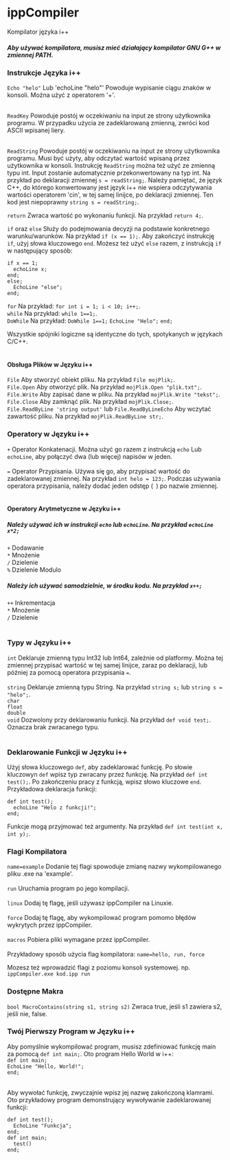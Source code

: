 # ippCompiler
Kompilator języka i++
##### Aby używać kompilatora, musisz mieć działający kompilator GNU G++ w zmiennej PATH. <br>

### Instrukcje Języka i++
`Echo "helo"` Lub 'echoLine "helo"' Powoduje wypisanie ciągu znaków w konsoli. Można użyć z operatorem '+'. <br> <br>

`ReadKey` Powoduje postój w oczekiwaniu na input ze strony użytkownika programu. W przypadku użycia ze zadeklarowaną zmienną, zwróci kod ASCII wpisanej liery. <br> <br>

`ReadString` Powoduje postój w oczekiwaniu na input ze strony użytkownika programu. Musi być użyty, aby odczytać wartość wpisaną przez użytkownika w konsoli. Instrukcję `ReadString` można też użyć ze zmienną typu int. Input zostanie automatycznie przekonwertowany na typ int. Na przykład po deklaracji zmiennej `s = readString;`. Należy pamiętać, że język C++, do którego konwertowany jest język i++ nie wspiera odczytywania wartości operatorem 'cin', w tej samej linijce, po deklaracji zmiennej. Ten kod jest niepoprawny `string s = readString;`. <br>

`return` Zwraca wartość po wykonaniu funkcji. Na przykład `return 4;`. <br>

`if` oraz `else` Służy do podejmowania decyzji na podstawie konkretnego warunku/warunków. Na przykład `if (x == 1);`. Aby zakończyć instrukcję `if`, użyj słowa kluczowego `end`. Możesz też użyć `else` razem, z instrukcją `if` w następujący sposób: <br>
```
if x == 1;
  echoLine x; 
end; 
else; 
  EchoLine "else"; 
end;
``` 

`for` Na przykład: `for int i = 1; i < 10; i++;`. <br>
`while` Na przykład: `while 1==1;`. <br>
`DoWhile` Na przykład:
`DoWhile 1==1;`
`EchoLine "Helo";`
`end;` <br>

Wszystkie spójniki logiczne są identyczne do tych, spotykanych w językach C/C++. <br> <br>

#### Obsługa Plików w Języku i++
`File` Aby stworzyć obiekt pliku. Na przykład `File mojPlik;`. <br>
`File.Open` Aby otworzyć plik. Na przykład `mojPlik.Open "plik.txt";`. <br>
`File.Write` Aby zapisać dane w pliku. Na przykład `mojPlik.Write "tekst";`. <br>
`File.Close` Aby zamknąć plik. Na przykład `mojPlik.Close;`. <br>
`File.ReadByLine 'string output'` lub `File.ReadByLineEcho` Aby wczytać zawartość pliku. Na przykład `mojPlik.ReadByLine str;`. <br>

### Operatory w Języku i++
`+` Operator Konkatenacji. Można użyć go razem z instrukcją `echo` Lub `echoLine`, aby połączyć dwa (lub więcej) napisów w jeden. <br> <br>
`=` Operator Przypisania. Używa się go, aby przypisać wartość do zadeklarowanej zmiennej. Na przykład `int helo = 123;`. Podczas używania operatora przypisania, należy dodać jeden odstęp (` `) po nazwie zmiennej. <br> <br>

#### Operatory Arytmetyczne w Języku i++
##### Należy używać ich w instrukcji `echo` lub `echoLine`. Na przykład `echoLine x*2;`
`+` Dodawanie <br>
`*` Mnożenie <br>
`/` Dzielenie <br>
`%` Dzielenie Modulo <br>
##### Należy ich używać samodzielnie, w środku kodu. Na przykład `x++;`
`++` Inkrementacja <br>
`*` Mnożenie <br> 
`/` Dzielenie <br> <br>

### Typy w Języku i++
`int` Deklaruje zmienną typu Int32 lub Int64, zależnie od platformy. Można tej zmiennej przypisać wartość w tej samej linijce, zaraz po deklaracji, lub później za pomocą operatora przypisania `=`. <br> <br>
`string` Deklaruje zmienną typu String. Na przykład `string s;` lub `string s = "helo";`. <br> 
`char` <br>
`float` <br>
`double` <br>
`void` Dozwolony przy deklarowaniu funkcji. Na przykład `def void test;`. Oznacza brak zwracanego typu. <br> <br>

### Deklarowanie Funkcji w Języku i++
Użyj słowa kluczowego `def`, aby zadeklarować funkcję. Po słowie kluczowyn `def` wpisz typ zwracany przez funkcję. Na przykład `def int test();`. Po zakończeniu pracy z funkcją, wpisz słowo kluczowe `end`. Przykładowa deklaracja funkcji:
```
def int test();
  echoLine "Helo z funkcji!";
end;
```

Funkcje mogą przyjmować też argumenty. Na przykład `def int test(int x, int y);`.

### Flagi Kompilatora
`name=example` Dodanie tej flagi spowoduje zmianę nazwy wykompilowanego pliku .exe na 'example'. <br> <br>
`run` Uruchamia program po jego kompilacji. <br> <br>
`linux` Dodaj tę flagę, jeśli używasz ippCompiler na Linuxie. <br> <br>
`force` Dodaj tę flagę, aby wykompilować program pomomo błędów wykrytych przez ippCompiler. <br> <br>
`macros` Pobiera pliki wymagane przez ippCompiler. <br> <br>
Przykładowy sposób użycia flag kompilatora: `name=hello, run, force` <br>

Mozesz też wprowadzić flagi z poziomu konsoli systemowej. np. `ippCompiler.exe kod.ipp run`

### Dostępne Makra
`bool MacroContains(string s1, string s2)` Zwraca true, jeśli s1 zawiera s2, jeśli nie, false.

### Twój Pierwszy Program w Języku i++
Aby pomyślnie wykompilować program, musisz zdefiniować funkcję main za pomocą `def int main;`. Oto program Hello World w i++: <br>
`def int main;` <br>
`EchoLine "Hello, World!";` <br>
`end;` <br> <br>

Aby wywołać funkcję, zwyczajnie wpisz jej nazwę zakończoną klamrami. Oto przykładowy program demonstrujący wywoływanie zadeklarowanej funkcji: <br>
```
def int test(); 
  EchoLine "Funkcja"; 
end; 
def int main; 
  test() 
end;
```
